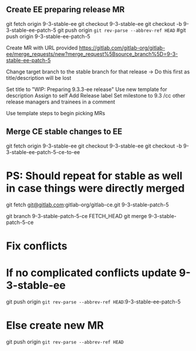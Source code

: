 ## Create EE preparing release MR

git fetch origin 9-3-stable-ee
git checkout 9-3-stable-ee
git checkout -b 9-3-stable-ee-patch-5
git push origin `git rev-parse --abbrev-ref HEAD`
#git push origin 9-3-stable-ee-patch-5

Create MR with URL provided
https://gitlab.com/gitlab-org/gitlab-ee/merge_requests/new?merge_request%5Bsource_branch%5D=9-3-stable-ee-patch-5

Change target branch to the stable branch for that release
 -> Do this first as title/description will be lost

Set title to "WIP: Preparing 9.3.3-ee release"
Use new template for description
Assign to self
Add Release label
Set milestone to 9.3
/cc other release managers and trainees in a comment

Use template steps to begin picking MRs


## Merge CE stable changes to EE

git fetch origin 9-3-stable-ee
git checkout 9-3-stable-ee
git checkout -b 9-3-stable-ee-patch-5-ce-to-ee

# PS: Should repeat for stable as well in case things were directly merged
git fetch git@gitlab.com:gitlab-org/gitlab-ce.git 9-3-stable-patch-5

git branch 9-3-stable-patch-5-ce FETCH_HEAD
git merge 9-3-stable-patch-5-ce

# Fix conflicts

# If no complicated conflicts update 9-3-stable-ee
git push origin `git rev-parse --abbrev-ref HEAD`:9-3-stable-ee-patch-5

# Else create new MR
git push origin `git rev-parse --abbrev-ref HEAD`

